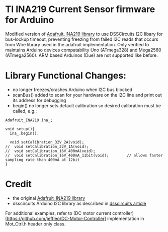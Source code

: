 # TI INA219 Current Sensor firmware for Arduino

Modified version of [Adafruit_INA219 library](https://github.com/adafruit/Adafruit_INA219) to use DSSCircuits I2C libary for bus-lockup timeout, preventing freezing from failed I2C reads that occurs from Wire library used in the adafruit implementation. Only verified to maintains Arduino devices compatability Uno (ATmega328) and Mega2560 (ATmega2560). ARM based Arduinos (Due) are not supported like before.

# Library Functional Changes: 
- no longer freezes/crashes Arduino when I2C bus blocked
- scanBus() added to scan for your hardware on the I2C line and print out its address for debugging
- begin() no longer sets default calibration so desired calibration must be called, e.g.:
~~~~
Adafruit_INA219 ina_;

void setup(){
  ina_.begin();
  
  void setCalibration_32V_2A(void);
//  void setCalibration_32V_1A(void);
//  void setCalibration_16V_400mA(void);
//  void setCalibration_16V_400mA_11bit(void);        // allows faster sampling rate than 400mA at 12bit
}
~~~~


# Credit
- the original [Adafruit_INA219 library](https://github.com/adafruit/Adafruit_INA219)
- dsscircuits Arduino I2C library as described in [dsscircuits article](http://dsscircuits.com/articles/86-articles/66-arduino-i2c-master-library)

For additional examples, refer to (DC motor current controller)[https://github.com/jeffleo/DC-Motor-Controller] implementation in Mot_Ctrl.h header only class.
